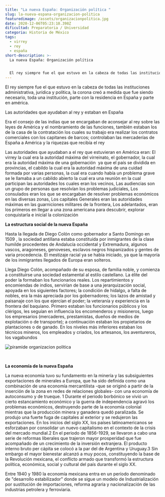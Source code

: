 ```yaml
---
title: "La nueva España: Organización política "
slug: la-nueva-espana-organizacion-politica
featuredimage: /assets/organizacionpolitica.jpg
date: 2020-12-06T05:23:10.398Z
dificultad: Preparatoria / Universidad
categoria: Historia de México
tags:
  - virrey
  - rey
  - españa
short-description: >-
  La nueva España: Organización política 


  El rey siempre fue el que estuvo en la cabeza de todas las instituciones administrativa, jurídica y política
---
```

El rey siempre fue el que estuvo en la cabeza de todas las instituciones administrativa, jurídica y política, la corona creó a medida que fue siendo necesario, toda una institución, parte con la residencia en España y parte en américa.



Las autoridades que ayudaban al rey y estaban en España

Era el consejo de las indias que se encargaban de aconsejar al rey sobre las leyes de América y el nombramiento de las funciones, también estaban los de la casa de la contratación los cuales su trabajo era realizar los contratos comerciales con los capitanes de barcos; controlaban las mercaderías de España a América y la riquezas que recibía el rey 



Las autoridades que ayudaban a el rey que estuvieran en América eran: El virrey la cual era la autoridad máxima del virreinato, el gobernador, la cual era la autoridad máxima de una gobernación  ya que el país se dividida en provincias, el cabildo la cual era la autoridad máxima de una cuidad formada por varias personas, la cual era cuando había un problema grave se le llamaba a un cabildo abierto la cual era una reunión en la cual participan las autoridades los cuales eran los vecinos, Las audiencias son un grupo de personas que resolvían los problemas judiciales, Los consulados eran los que se encargaban de resolver problemas económicos en las diversas zonas, Los capitales Generales eran las autoridades máximas en las guarniciones militares de la frontera, Los adelantados, eran los primeros en llegar a una zona americana para descubrir, explorar  conquistarla e inicial la colonización 



**La estructura social de la nueva España** 

Hasta la llegada de Diego Colón como gobernador a Santo Domingo en 1509 , la sociedad antillana estaba constituida por inmigrantes de la clase humilde procedentes de Andalucía occidental y Extremadura, algunos vascos, aragoneses, genoveses, esclavos negros hispanizados y gentes de varia procedencia. El mestizaje racial ya se había iniciado, ya que la mayoría de los inmigrantes llegados de Europa eran solteros.



Llega Diego Colón, acompañado de su esposa, de familia noble, y comienza a constituirse una sociedad estamental al estilo castellano. La élite del poder la formaban los funcionarios reales. Los repartimientos y encomiendas de indios, servirían de base a una jerarquización social, apoyada en los siguientes factores; la condición de hidalgo, a falta de nobles, era la más apreciada por los gobernadores; los lazos de amistad y paisanaje con los que ejercían el poder; la veteranía y experiencia en la frontera del baquiano. Primero estaban los funcionarios públicos y los clérigos, les seguían en influencia los encomenderos y misioneros, luego los empresarios (mercaderes, prestamistas, dueños de medios de explotación o de transporte); a continuación estaban los propietarios de plantaciones o de ganado. En los niveles más inferiores estaban los técnicos mineros, los empleados y criados, los artesanos, los aventureros, los vagabundos

![piramide organizacion politica](/assets/piramideorganizacion.jpg "piramide organizacion politica ")

 

**La economía de la nueva España** 

La nueva economía tuvo su fundamento en la minería y las subsiguientes exportaciones de minerales a Europa, que ha sido definida como una combinación de una economía mercantilista -que se originó a partir de la inserción de la zona en redes de relaciones globales- con una economía de autoconsumo y de trueque. 1​ Durante el periodo borbónico se vivió un cierto estancamiento económico y la guerra de independencia agravó los problemas económicos, destruyendo parte de la economía colonial mientras que la producción minera y ganadera quedó paralizada. Se produjo una fuerte fuga de capitales al exterior y se redujeron las exportaciones. En los inicios del siglo XX, los países latinoamericanos se esforzaban por consolidar un nuevo capitalismo en el contexto de la crisis del mercado mundial.2​ En el periodo de 1856-1929, se llevaron a cabo una serie de reformas liberales que trajeron mayor prosperidad que fue acompañado de un crecimiento de la inversión extranjera. El producto interno bruto per cápita se colocó a la par del de Argentina y Uruguay.3​ Sin embargo el mayor bienestar alcanzó a muy pocos, constituyendo la base de la Revolución mexicana, el conflicto armado que transformó la estructura política, económica, social y cultural del país durante el siglo XX.

Entre 1940 y 1980 la economía mexicana entra en un período denominado de "desarrollo estabilizador" donde se sigue un modelo de Industrialización por sustitución de importaciones, reforma agraria y nacionalización de las industrias petrolera y ferroviaria.